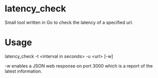 latency_check
=============

Small tool written in Go to check the latency of a specified url.

Usage
=====

latency_check -t &lt;interval in seconds&gt; -u &lt;url&gt; [-w]

-w enables a JSON web response on port 3000 which is a report of the latest information.
